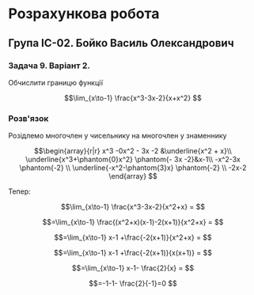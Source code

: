 # Розрахункова робота

## Група ІС-02. Бойко Василь Олександрович

### Задача 9. Варіант 2.

Обчислити границю функції

$$\lim_{x\to-1} \frac{x^3-3x-2}{x+x^2}
$$

### Розв'язок

Розідлемо многочлен у чисельнику на многочлен у знаменнику

$$\begin{array}{r|r}
x^3 -0x^2 - 3x -2 &\underline{x^2 + x}\\
\underline{x^3+\phantom{0}x^2} \phantom{- 3x -2}&x-1\\
-x^2-3x \phantom{-2} \\
\underline{-x^2-\phantom{3}x} \phantom{-2} \\
-2x-2
\end{array}
$$

Тепер:

$$\lim_{x\to-1} \frac{x^3-3x-2}{x^2+x} =
$$

$$=\lim_{x\to-1} \frac{(x^2+x)(x-1)-2(x+1)}{x^2+x} =
$$

$$=\lim_{x\to-1} x-1 +\frac{-2(x+1)}{x^2+x} =
$$

$$=\lim_{x\to-1} x-1 +\frac{-2(x+1)}{x(x+1)} =
$$

$$=\lim_{x\to-1} x-1- \frac{2}{x} =
$$

$$=-1-1- \frac{2}{-1}=0
$$

